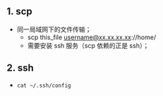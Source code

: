 

## 1. scp

- 同一局域网下的文件传输；
    - scp this_file username@xx.xx.xx.xx://home/
    - 需要安装 ssh 服务（scp 依赖的正是 ssh）；

## 2. ssh

- `cat ~/.ssh/config`
 
